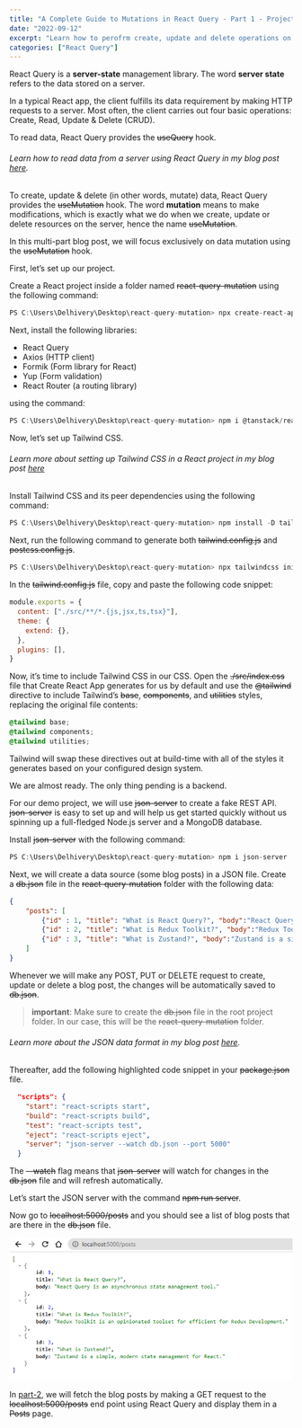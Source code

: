 ```yaml
---
title: "A Complete Guide to Mutations in React Query - Part 1 - Project Set Up"
date: "2022-09-12"
excerpt: "Learn how to perofrm create, update and delete operations on resources on the server using the React Query useMutation hook."
categories: ["React Query"]
---
```


React Query is a **server-state** management library. The word **server state** refers to the data stored on a server.

In a typical React app, the client fulfills its data requirement by making HTTP requests to a server. Most often, the client carries out four basic operations: Create, Read, Update & Delete (CRUD).

To read data, React Query provides the ~~useQuery~~ hook.

###### Learn how to read data from a server using React Query in my blog post [here](https://hemanta.io/react-query-a-guide-to-fetching-data/).

To create, update & delete (in other words, mutate) data, React Query provides the ~~useMutation~~ hook. The word **mutation** means to make modifications, which is exactly what we do when we create, update or delete resources on the server, hence the name ~~useMutation~~.

In this multi-part blog post, we will focus exclusively on data mutation using the ~~useMutation~~ hook.

First, let’s set up our project.

Create a React project inside a folder named ~~react-query-mutation~~ using the following command:

```js {numberLines}
PS C:\Users\Delhivery\Desktop\react-query-mutation> npx create-react-app .
```

Next, install the following libraries:

- React Query
- Axios (HTTP client)
- Formik (Form library for React)
- Yup (Form validation)
- React Router (a routing library)

using the command:

```js {numberLines}
PS C:\Users\Delhivery\Desktop\react-query-mutation> npm i @tanstack/react-query react-router-dom axios formik yup
```

Now, let’s set up Tailwind CSS.

###### Learn more about setting up Tailwind CSS in a React project in my blog post [here](https://hemanta.io/setting-up-tailwind-css-in-a-react-application/)

Install Tailwind CSS and its peer dependencies using the following command:

```js {numberLines}
PS C:\Users\Delhivery\Desktop\react-query-mutation> npm install -D tailwindcss postcss autoprefixer
```

Next, run the following command to generate both ~~tailwind.config.js~~ and ~~postcss.config.js~~.

```js {numberLines}
PS C:\Users\Delhivery\Desktop\react-query-mutation> npx tailwindcss init -p
```

In the ~~tailwind.config.js~~ file, copy and paste the following code snippet:

```js:title=src/tailwind.config.js {numberLines}
module.exports = {
  content: ["./src/**/*.{js,jsx,ts,tsx}"],
  theme: {
    extend: {},
  },
  plugins: [],
}
```

Now, it’s time to include Tailwind CSS in our CSS. Open the ~~./src/index.css~~ file that Create React App generates for us by default and use the ~~@tailwind~~ directive to include Tailwind’s ~~base~~, ~~components~~, and ~~utilities~~ styles, replacing the original file contents:

```js:title=src/index.css {numberLines}
@tailwind base;
@tailwind components;
@tailwind utilities;
```

Tailwind will swap these directives out at build-time with all of the styles it generates based on your configured design system.

We are almost ready. The only thing pending is a backend.

For our demo project, we will use ~~json-server~~ to create a fake REST API. ~~json-server~~ is easy to set up and will help us get started quickly without us spinning up a full-fledged Node.js server and a MongoDB database.

Install ~~json-server~~ with the following command:

```js {numberLines}
PS C:\Users\Delhivery\Desktop\react-query-mutation> npm i json-server
```

Next, we will create a data source (some blog posts) in a JSON file. Create a ~~db.json~~ file in the ~~react-query-mutation~~ folder with the following data:

```json:title=mutations/db.json {numberLines}
{
    "posts": [
        {"id" : 1, "title": "What is React Query?", "body":"React Query is an asynchronous state management tool."},
        {"id" : 2, "title": "What is Redux Toolkit?", "body":"Redux Toolkit is an opinionated toolset for efficient for Redux Development."},
        {"id" : 3, "title": "What is Zustand?", "body":"Zustand is a simple, modern state management for React."}
    ]
}
```

Whenever we will make any POST, PUT or DELETE request to create, update or delete a blog post, the changes will be automatically saved to ~~db.json~~.

> **important**: Make sure to create the ~~db.json~~ file in the root project folder. In our case, this will be the ~~react-query-mutation~~ folder.

###### Learn more about the JSON data format in my blog post [here](https://hemanta.io/introduction-to-json/).

Thereafter, add the following highlighted code snippet in your ~~package.json~~ file.

```js:title=react-query-mutation/package.json {numberLines, 6-6}
  "scripts": {
    "start": "react-scripts start",
    "build": "react-scripts build",
    "test": "react-scripts test",
    "eject": "react-scripts eject",
    "server": "json-server --watch db.json --port 5000"
  }
```

The ~~--watch~~ flag means that ~~json-server~~ will watch for changes in the ~~db.json~~ file and will refresh automatically.

Let’s start the JSON server with the command ~~npm run server~~.

Now go to ~~localhost:5000/posts~~ and you should see a list of blog posts that are there in the ~~db.json~~ file.

![Posts](../images/useMutation/posts.png)

In [part-2](https://hemanta.io/a-complete-guide-to-mutations-in-react-query-part-2-fetching-data-using-the-usequery-hook/), we will fetch the blog posts by making a GET request to the ~~localhost:5000/posts~~ end point using React Query and display them in a ~~Posts~~ page.
